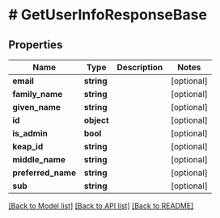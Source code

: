 # # GetUserInfoResponseBase

## Properties

Name | Type | Description | Notes
------------ | ------------- | ------------- | -------------
**email** | **string** |  | [optional]
**family_name** | **string** |  | [optional]
**given_name** | **string** |  | [optional]
**id** | **object** |  | [optional]
**is_admin** | **bool** |  | [optional]
**keap_id** | **string** |  | [optional]
**middle_name** | **string** |  | [optional]
**preferred_name** | **string** |  | [optional]
**sub** | **string** |  | [optional]

[[Back to Model list]](../../README.md#models) [[Back to API list]](../../README.md#endpoints) [[Back to README]](../../README.md)
